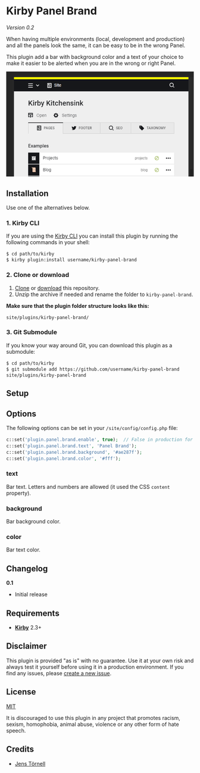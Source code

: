 # Kirby Panel Brand

*Version 0.2*

When having multiple environments (local, development and production) and all the panels look the same, it can be easy to be in the wrong Panel.

This plugin add a bar with background color and a text of your choice to make it easier to be alerted when you are in the wrong or right Panel.  

![](docs/screenshot.png)

## Installation

Use one of the alternatives below.

### 1. Kirby CLI

If you are using the [Kirby CLI](https://github.com/getkirby/cli) you can install this plugin by running the following commands in your shell:

```
$ cd path/to/kirby
$ kirby plugin:install username/kirby-panel-brand
```

### 2. Clone or download

1. [Clone](https://github.com/username/kirby-panel-brand.git) or [download](https://github.com/username/kirby-panel-brand/archive/master.zip)  this repository.
2. Unzip the archive if needed and rename the folder to `kirby-panel-brand`.

**Make sure that the plugin folder structure looks like this:**

```
site/plugins/kirby-panel-brand/
```

### 3. Git Submodule

If you know your way around Git, you can download this plugin as a submodule:

```
$ cd path/to/kirby
$ git submodule add https://github.com/username/kirby-panel-brand site/plugins/kirby-panel-brand
```

## Setup

## Options

The following options can be set in your `/site/config/config.php` file:

```php
c::set('plugin.panel.brand.enable', true);  // False in production for ex.
c::set('plugin.panel.brand.text', 'Panel Brand');
c::set('plugin.panel.brand.background', '#ae287f');
c::set('plugin.panel.brand.color', '#fff');
```

### text

Bar text. Letters and numbers are allowed (it used the CSS `content` property).

### background

Bar background color.

### color

Bar text color.

## Changelog

**0.1**

- Initial release

## Requirements

- [**Kirby**](https://getkirby.com/) 2.3+

## Disclaimer

This plugin is provided "as is" with no guarantee. Use it at your own risk and always test it yourself before using it in a production environment. If you find any issues, please [create a new issue](https://github.com/username/kirby-panel-brand/issues/new).

## License

[MIT](https://opensource.org/licenses/MIT)

It is discouraged to use this plugin in any project that promotes racism, sexism, homophobia, animal abuse, violence or any other form of hate speech.

## Credits

- [Jens Törnell](https://github.com/jenstornell)